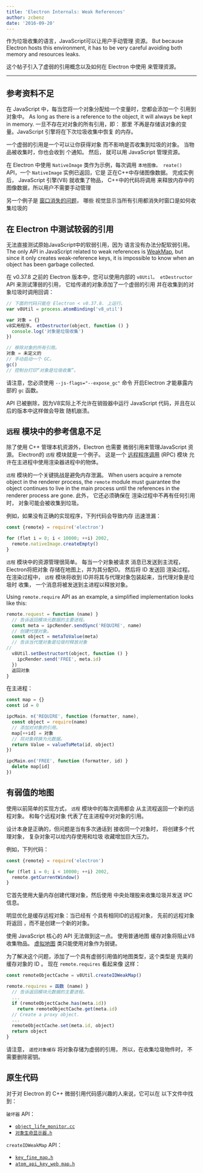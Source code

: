 ```yaml
---
title: 'Electron Internals: Weak References'
author: zcbenz
date: '2016-09-20'
---
```


作为垃圾收集的语言，JavaScript可以让用户手动管理 资源。 But because Electron hosts this environment, it has to be very careful avoiding both memory and resources leaks.

这个帖子引入了虚弱的引用概念以及如何在 Electron 中使用 来管理资源。

---

## 参考资料不足

在 JavaScript 中，每当您将一个对象分配给一个变量时，您都会添加一个 引用到对象中。 As long as there is a reference to the object, it will always be kept in memory. 一旦不存在对对象的所有引用，即： 那里 不再是存储该对象的变量。JavaScript 引擎将在下次垃圾收集中恢复 的内存。

一个虚弱的引用是一个可以让你获得对象 而不影响是否收集到垃圾的对象。 当物品被收集时，你也会收到 个通知。 然后， 就可以用 JavaScript 管理资源。

在 Electron 中使用 `NativeImage` 类作为示例，每次调用 `本地图像。 reate()` API，一个 `NativeImage` 实例已返回，它是 正在C++中存储图像数据。 完成实例后， JavaScript 引擎(V8) 就收集了物品， C++中的代码将调用 来释放内存中的图像数据，所以用户不需要手动管理

另一个例子是 [窗口消失的问题](https://electronjs.org/docs/faq/#my-apps-windowtray-disappeared-after-a-few-minutes)， 哪些 视觉显示当所有引用都消失时窗口是如何收集垃圾的

## 在 Electron 中测试较弱的引用

无法直接测试原始JavaScript中的软弱引用，因为 语言没有办法分配软弱引用。 The only API in JavaScript related to weak references is [WeakMap](https://developer.mozilla.org/en-US/docs/Web/JavaScript/Reference/Global_Objects/WeakMap), but since it only creates weak-reference keys, it is impossible to know when an object has been garbage collected.

在 v0.37.8 之前的 Electron 版本中，您可以使用内部的 `v8Util。 etDestructor` API 来测试薄弱的引用， 它给传递的对象添加了一个虚弱的引用 并在收集到的对象垃圾时调用回调：

```javascript
// 下面的代码只能在 Electron < v0.37.8. 上运行。
var v8Util = process.atomBinding('v8_util')

var 对象 = {}
v8实用程序。 etDestructor(object, function () }
  console.log('对象是垃圾收集')
})

// 移除对象的所有引用。
对象 = 未定义的
// 手动启动一个 GC。
gc()
// 控制台打印“对象是垃圾收集”。
```

请注意，您必须使用 `--js-flags="--expose_gc"` 命令 开启Electron 才能暴露内部的 `gc` 函数。

API 已被删除，因为V8实际上不允许在销毁器中运行 JavaScript 代码，并且在以后的版本中这样做会导致 随机崩溃。

## `远程` 模块中的参考信息不足

除了使用 C++ 管理本机资源外，Electron 也需要 微弱引用来管理JavaScript 资源。 Electron的 `远程` 模块就是一个例子。 这是一个 [远程程序调用](https://en.wikipedia.org/wiki/Remote_procedure_call) (RPC) 模块 允许在主进程中使用渲染器进程中的物体。

`远程` 模块的一个关键挑战是避免内存泄漏。 When users acquire a remote object in the renderer process, the `remote` module must guarantee the object continues to live in the main process until the references in the renderer process are gone. 此外， 它还必须确保在 渲染过程中不再有任何引用时， 对象可能会被收集到垃圾。

例如，如果没有正确的实现程序，下列代码会导致内存 迅速泄漏：

```javascript
const {remote} = require('electron')

for (flet i = 0; i < 10000; ++i) 2002,
  remote.nativeImage.createEmpty()
}
```

`远程` 模块中的资源管理很简单。 每当一个对象被请求 消息已发送到主流程，Electron将把对象 存储在地图上，并为其分配ID。 然后将 ID 发送回 渲染过程。 在渲染过程中， `远程` 模块将收到 ID并将其与代理对象包装起来，当代理对象是垃圾时 收集， 一个消息将被发送到主进程以释放对象。

Using `remote.require` API as an example, a simplified implementation looks like this:

```javascript
remote.request = function (name) }
  // 告诉返回模块元数据的主要进程。
  const meta = ipcRender.sendSync('REQUIRE', name)
  // 创建代理对象。
  const object = metaToValue(meta)
  // 告诉当代理对象是垃圾时释放对象
//
  v8Util.setDestructort(object, function () }
    ipcRender.send('FREE', meta.id)
  })
  返回对象
}
```

在主进程：

```javascript
const map = {}
const id = 0

ipcMain. n('REQUIRE', function (formatter, name),
  const object = require(name)
  // 添加对对象的引用。
  map[++id] = 对象
  // 将对象转换为元数据。
  return Value = valueToMeta(id, object)
})

ipcMain.on('FREE', function (formatter, id) }
  delete map[id]
})
```

## 有弱值的地图

使用以前简单的实现方式， `远程` 模块中的每次调用都会 从主流程返回一个新的远程对象。 和每个远程对象 代表了在主进程中对对象的引用。

设计本身是正确的，但问题是当有多次通话到 接收同一个对象时， 将创建多个代理对象， 复杂对象可以给内存使用和垃圾 收藏增加巨大压力。

例如，下列代码：

```javascript
const {remote} = require('electron')

for (flet i = 0; i < 10000; ++i) 2002,
  remote.getCurrentWindow()
}
```

它首先使用大量内存创建代理对象，然后使用 中央处理股来收集垃圾并发送 IPC 信息。

明显优化是缓存远程对象：当已经有 个具有相同ID的远程对象， 先前的远程对象将返回 ，而不是创建一个新的对象。

使用 JavaScript 核心的 API 无法做到这一点。 使用普通地图 缓存对象将阻止V8收集物品。 [虚拟地图](https://developer.mozilla.org/en-US/docs/Web/JavaScript/Reference/Global_Objects/WeakMap) 类只能使用对象作为弱键。

为了解决这个问题，添加了一个具有虚弱引用值的地图类型，这个类型是 完美的缓存对象的 ID 。 现在 `remote.requires` 看起来像 这样：

```javascript
const remoteObjectCache = v8Util.createIDWeakMap()

remote.requires = 函数 (name) }
  // 告诉返回模块元数据的主要进程。
  ...
  if (remoteObjectCache.has(meta.id))
    return remoteObjectCache.get(meta.id)
  // Create a proxy object.
  ...
  remoteObjectCache.set(meta.id, object)
  return object
}
```

请注意， `遥控对象缓存` 将对象存储为虚弱的引用， 所以，在收集垃圾物件时， 不需要删除密钥。

## 原生代码

对于对 Electron 的 C++ 微弱引用代码感兴趣的人来说，它可以在 以下文件中找到：

`破坏器` API：

* [`object_life_monitor.cc`](https://github.com/electron/electron/blob/v1.3.4/atom/common/api/object_life_monitor.cc)
* [`对象生命显示器.h`](https://github.com/electron/electron/blob/v1.3.4/atom/common/api/object_life_monitor.h)

`createIDWeakMap` API：

* [`key_fine_map.h`](https://github.com/electron/electron/blob/v1.3.4/atom/common/key_weak_map.h)
* [`atom_api_key_web map.h`](https://github.com/electron/electron/blob/v1.3.4/atom/common/api/atom_api_key_weak_map.h)


